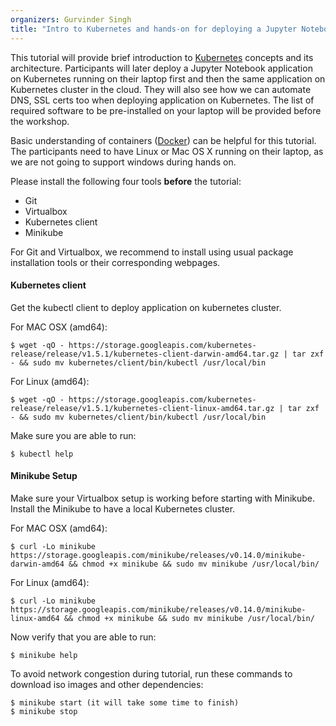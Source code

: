 ```yaml
---
organizers: Gurvinder Singh
title: "Intro to Kubernetes and hands-on for deploying a Jupyter Notebook"
---
```


This tutorial will provide brief introduction to
[Kubernetes](http://kubernetes.io) concepts and its architecture. Participants
will later deploy a Jupyter Notebook application on Kubernetes running on their
laptop first and then the same application on Kubernetes cluster in the cloud.
They will also see how we can automate DNS, SSL certs too when deploying
application on Kubernetes. The list of required software to be pre-installed on
your laptop will be provided before the workshop.

Basic understanding of containers ([Docker](https://www.docker.com)) can be
helpful for this tutorial. The participants need to have Linux or Mac OS X
running on their laptop, as we are not going to support windows during hands
on.

Please install the following four tools **before** the tutorial:

- Git
- Virtualbox
- Kubernetes client
- Minikube

For Git and Virtualbox, we recommend to install using usual package
installation tools or their corresponding webpages.


#### Kubernetes client

Get the kubectl client to deploy application on kubernetes cluster.

For MAC OSX (amd64):

```shell
$ wget -qO - https://storage.googleapis.com/kubernetes-release/release/v1.5.1/kubernetes-client-darwin-amd64.tar.gz | tar zxf - && sudo mv kubernetes/client/bin/kubectl /usr/local/bin
```

For Linux (amd64):

```shell
$ wget -qO - https://storage.googleapis.com/kubernetes-release/release/v1.5.1/kubernetes-client-linux-amd64.tar.gz | tar zxf - && sudo mv kubernetes/client/bin/kubectl /usr/local/bin
```

Make sure you are able to run:

```shell
$ kubectl help
```


#### Minikube Setup

Make sure your Virtualbox setup is working before starting with Minikube.
Install the Minikube to have a local Kubernetes cluster.

For MAC OSX (amd64):

```shell
$ curl -Lo minikube https://storage.googleapis.com/minikube/releases/v0.14.0/minikube-darwin-amd64 && chmod +x minikube && sudo mv minikube /usr/local/bin/
```

For Linux (amd64):

```shell
$ curl -Lo minikube https://storage.googleapis.com/minikube/releases/v0.14.0/minikube-linux-amd64 && chmod +x minikube && sudo mv minikube /usr/local/bin/
```

Now verify that you are able to run:

```shell
$ minikube help
```

To avoid network congestion during tutorial, run these commands to download iso images and other dependencies:

```shell
$ minikube start (it will take some time to finish)
$ minikube stop
```

